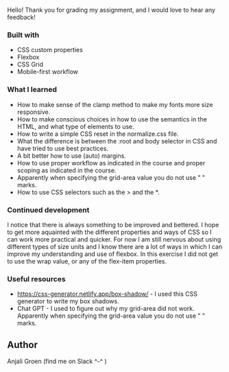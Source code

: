 Hello! Thank you for grading my assignment, and I would love to hear any feedback! 

### Built with
- CSS custom properties
- Flexbox
- CSS Grid
- Mobile-first workflow

### What I learned

- How to make sense of the clamp method to make my fonts more size responsive. 
- How to make conscious choices in how to use the semantics in the HTML, and what type of elements to use. 
- How to write a simple CSS reset in the normalize.css file. 
- What the difference is between the :root and body selector in CSS and have tried to use best practices. 
- A bit better how to use (auto) margins. 
- How to use proper workflow as indicated in the course and proper scoping as indicated in the course. 
- Apparently when specifying the grid-area value you do not use " " marks. 
- How to use CSS selectors such as the > and the *. 


### Continued development

I notice that there is always something to be improved and bettered. I hope to get more aquainted with the different properties and ways of CSS so I can work more practical and quicker. For now I am still nervous about using different types of size units and I know there are a lot of ways in which I can improve my understanding and use of flexbox. In this exercise I did not get to use the wrap value, or any of the flex-item properties.  

### Useful resources

- https://css-generator.netlify.app/box-shadow/ - I used this CSS generator to write my box shadows. 
- Chat GPT - I used to figure out why my grid-area did not work. Apparently when specifying the grid-area value you do not use " " marks.

## Author
Anjali  Groen (find me on Slack ^-^ ) 


